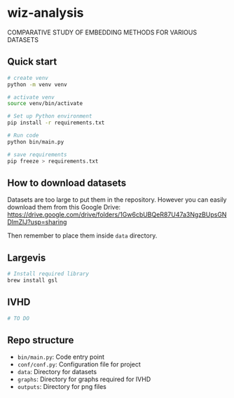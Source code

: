 # wiz-analysis

COMPARATIVE STUDY OF EMBEDDING METHODS FOR VARIOUS DATASETS

## Quick start

```bash
# create venv
python -m venv venv

# activate venv
source venv/bin/activate

# Set up Python environment
pip install -r requirements.txt

# Run code
python bin/main.py

# save requirements
pip freeze > requirements.txt
```

## How to download datasets

Datasets are too large to put them in the repository. However you can easily download them from this Google Drive: https://drive.google.com/drive/folders/1Gw6cbUBQeR87U47a3NgzBUpsGNDlmZlJ?usp=sharing

Then remember to place them inside `data` directory.

## Largevis

```bash
# Install required library
brew install gsl
```

## IVHD

```bash
# TO DO
```

## Repo structure

 - `bin/main.py`: Code entry point
 - `conf/conf.py`: Configuration file for project
 - `data`: Directory for datasets
 - `graphs`: Directory for graphs required for IVHD
 - `outputs`: Directory for png files

